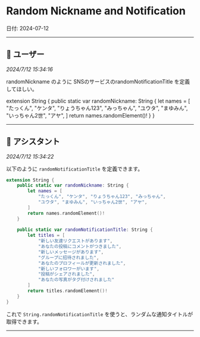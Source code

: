 # Random Nickname and Notification

日付: 2024-07-12

---

## 👤 ユーザー
*2024/7/12 15:34:16*

randomNickname のように SNSのサービスのrandomNotificationTitle を定義してほしい。

extension String {
    public static var randomNickname: String {
        let names = \[
            "たっくん", "ケンタ", "りょうちゃん123", "みっちゃん",
            "ユウタ", "まゆみん", "いっちゃん2世", "アヤ",
        \]
        return names.randomElement()!
    }
}

---

## 🤖 アシスタント
*2024/7/12 15:34:22*

以下のように `randomNotificationTitle` を定義できます。

```swift
extension String {
    public static var randomNickname: String {
        let names = [
            "たっくん", "ケンタ", "りょうちゃん123", "みっちゃん",
            "ユウタ", "まゆみん", "いっちゃん2世", "アヤ",
        ]
        return names.randomElement()!
    }
    
    public static var randomNotificationTitle: String {
        let titles = [
            "新しい友達リクエストがあります",
            "あなたの投稿にコメントがつきました",
            "新しいメッセージがあります",
            "グループに招待されました",
            "あなたのプロフィールが更新されました",
            "新しいフォロワーがいます",
            "投稿がシェアされました",
            "あなたの写真がタグ付けされました"
        ]
        return titles.randomElement()!
    }
}
```

これで `String.randomNotificationTitle` を使うと、ランダムな通知タイトルが取得できます。

---
